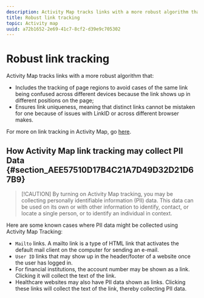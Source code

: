 ```yaml
---
description: Activity Map tracks links with a more robust algorithm that 
title: Robust link tracking
topic: Activity map
uuid: a72b1652-2e69-41c7-8cf2-d39e9c705302
---
```


# Robust link tracking

Activity Map tracks links with a more robust algorithm that:

* Includes the tracking of page regions to avoid cases of the same link being confused across different devices because the link shows up in different positions on the page; 
* Ensures link uniqueness, meaning that distinct links cannot be mistaken for one because of issues with LinkID or across different browser makes.

For more on link tracking in Activity Map, go [here](/help/analyze/activity-map/activitymap-link-tracking/activitymap-link-tracking-methodology.md).

## How Activity Map link tracking may collect PII Data {#section_AEE57510D17B4C21A7D49D32D21D67B9}

> [!CAUTION] By turning on Activity Map tracking, you may be collecting personally identifiable information (PII) data. This data can be used on its own or with other information to identify, contact, or locate a single person, or to identify an individual in context.

Here are some known cases where PII data might be collected using Activity Map Tracking:

* `Mailto` links. A mailto link is a type of HTML link that activates the default mail client on the computer for sending an e-mail.
* `User ID` links that may show up in the header/footer of a website once the user has logged in.
* For financial institutions, the account number may be shown as a link. Clicking it will collect the text of the link.
* Healthcare websites may also have PII data shown as links. Clicking these links will collect the text of the link, thereby collecting PII data.

